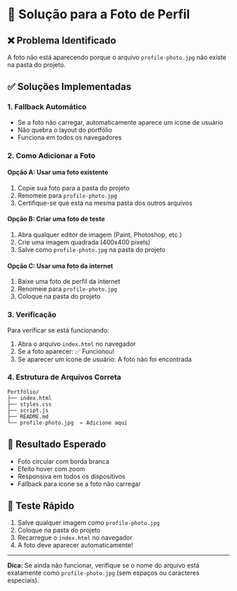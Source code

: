 # 🔧 Solução para a Foto de Perfil

## ❌ Problema Identificado
A foto não está aparecendo porque o arquivo `profile-photo.jpg` não existe na pasta do projeto.

## ✅ Soluções Implementadas

### 1. **Fallback Automático**
- Se a foto não carregar, automaticamente aparece um ícone de usuário
- Não quebra o layout do portfólio
- Funciona em todos os navegadores

### 2. **Como Adicionar a Foto**

#### **Opção A: Usar uma foto existente**
1. Copie sua foto para a pasta do projeto
2. Renomeie para `profile-photo.jpg`
3. Certifique-se que está na mesma pasta dos outros arquivos

#### **Opção B: Criar uma foto de teste**
1. Abra qualquer editor de imagem (Paint, Photoshop, etc.)
2. Crie uma imagem quadrada (400x400 pixels)
3. Salve como `profile-photo.jpg` na pasta do projeto

#### **Opção C: Usar uma foto da internet**
1. Baixe uma foto de perfil da internet
2. Renomeie para `profile-photo.jpg`
3. Coloque na pasta do projeto

### 3. **Verificação**
Para verificar se está funcionando:
1. Abra o arquivo `index.html` no navegador
2. Se a foto aparecer: ✅ Funcionou!
3. Se aparecer um ícone de usuário: A foto não foi encontrada

### 4. **Estrutura de Arquivos Correta**
```
Portfólio/
├── index.html
├── styles.css
├── script.js
├── README.md
└── profile-photo.jpg  ← Adicione aqui
```

## 🎯 **Resultado Esperado**
- Foto circular com borda branca
- Efeito hover com zoom
- Responsiva em todos os dispositivos
- Fallback para ícone se a foto não carregar

## 🚀 **Teste Rápido**
1. Salve qualquer imagem como `profile-photo.jpg`
2. Coloque na pasta do projeto
3. Recarregue o `index.html` no navegador
4. A foto deve aparecer automaticamente!

---

**Dica:** Se ainda não funcionar, verifique se o nome do arquivo está exatamente como `profile-photo.jpg` (sem espaços ou caracteres especiais). 